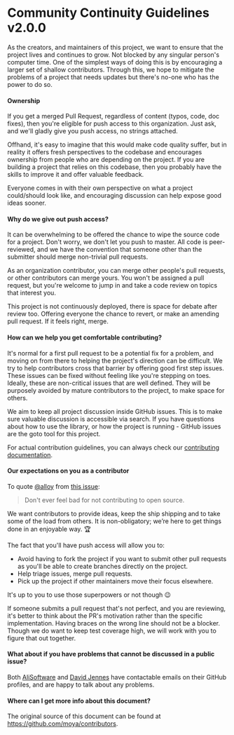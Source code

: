 # Community Continuity Guidelines v2.0.0

As the creators, and maintainers of this project, we want to ensure that the project lives and continues to grow. Not blocked by any singular person's computer time. One of the simplest ways of doing this is by encouraging a larger set of shallow contributors. Through this, we hope to mitigate the problems of a project that needs updates but there's no-one who has the power to do so.

#### Ownership

If you get a merged Pull Request, regardless of content (typos, code, doc fixes), then you're eligible for push access to this organization. Just ask, and we'll gladly give you push access, no strings attached.

Offhand, it's easy to imagine that this would make code quality suffer, but in reality it offers fresh perspectives to the codebase and encourages ownership from people who are depending on the project. If you are building a project that relies on this codebase, then you probably have the skills to improve it and offer valuable feedback.

Everyone comes in with their own perspective on what a project could/should look like, and encouraging discussion can help expose good ideas sooner.

#### Why do we give out push access?

It can be overwhelming to be offered the chance to wipe the source code for a project. Don't worry, we don't let you push to master. All code is peer-reviewed, and we have the convention that someone other than the submitter should merge non-trivial pull requests.

As an organization contributor, you can merge other people's pull requests, or other contributors can merge yours. You won't be assigned a pull request, but you're welcome to jump in and take a code review on topics that interest you.

This project is not continuously deployed, there is space for debate after review too. Offering everyone the chance to revert, or make an amending pull request. If it feels right, merge. 

#### How can we help you get comfortable contributing?

It's normal for a first pull request to be a potential fix for a problem, and moving on from there to helping the project's direction can be difficult. We try to help contributors cross that barrier by offering good first step issues. These issues can be fixed without feeling like you're stepping on toes. Ideally, these are non-critical issues that are well defined. They will be purposely avoided by mature contributors to the project, to make space for others.

We aim to keep all project discussion inside GitHub issues. This is to make sure valuable discussion is accessible via search. If you have questions about how to use the library, or how the project is running - GitHub issues are the goto tool for this project.

For actual contribution guidelines, you can always check our [contributing documentation](CONTRIBUTING.md).

#### Our expectations on you as a contributor

To quote [@alloy](https://github.com/alloy) from [this issue](https://github.com/Moya/Moya/issues/135):

> Don't ever feel bad for not contributing to open source.

We want contributors to provide ideas, keep the ship shipping and to take some of the load from others. It is non-obligatory; we’re here to get things done in an enjoyable way. :trophy:

The fact that you'll have push access will allow you to:

- Avoid having to fork the project if you want to submit other pull requests as you'll be able to create branches directly on the project.
- Help triage issues, merge pull requests.
- Pick up the project if other maintainers move their focus elsewhere.

It's up to you to use those superpowers or not though 😉

If someone submits a pull request that's not perfect, and you are reviewing, it's better to think about the PR's motivation rather than the specific implementation. Having braces on the wrong line should not be a blocker. Though we do want to keep test coverage high, we will work with you to figure that out together.

#### What about if you have problems that cannot be discussed in a public issue?

Both [AliSoftware](https://github.com/AliSoftware) and [David Jennes](https://github.com/djbe) have contactable emails on their GitHub profiles, and are happy to talk about any problems.

#### Where can I get more info about this document?

The original source of this document can be found at https://github.com/moya/contributors.
